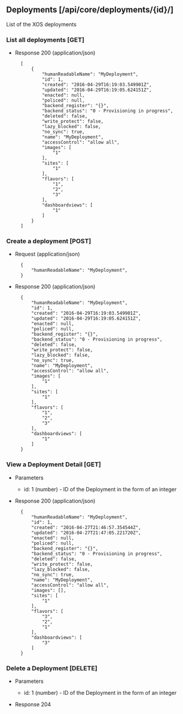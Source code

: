 ## Deployments [/api/core/deployments/{id}/]

List of the XOS deployments

### List all deployments [GET]

+ Response 200 (application/json)

        [
            {
                "humanReadableName": "MyDeployment",
                "id": 1,
                "created": "2016-04-29T16:19:03.549901Z",
                "updated": "2016-04-29T16:19:05.624151Z",
                "enacted": null,
                "policed": null,
                "backend_register": "{}",
                "backend_status": "0 - Provisioning in progress",
                "deleted": false,
                "write_protect": false,
                "lazy_blocked": false,
                "no_sync": true,
                "name": "MyDeployment",
                "accessControl": "allow all",
                "images": [
                    "1"
                ],
                "sites": [
                    "1"
                ],
                "flavors": [
                    "1",
                    "2",
                    "3"
                ],
                "dashboardviews": [
                    "1"
                ]
            }
        ]

### Create a deployment [POST]

+ Request (application/json)

        {
            "humanReadableName": "MyDeployment",
        }

+ Response 200 (application/json)

        {
            "humanReadableName": "MyDeployment",
            "id": 1,
            "created": "2016-04-29T16:19:03.549901Z",
            "updated": "2016-04-29T16:19:05.624151Z",
            "enacted": null,
            "policed": null,
            "backend_register": "{}",
            "backend_status": "0 - Provisioning in progress",
            "deleted": false,
            "write_protect": false,
            "lazy_blocked": false,
            "no_sync": true,
            "name": "MyDeployment",
            "accessControl": "allow all",
            "images": [
                "1"
            ],
            "sites": [
                "1"
            ],
            "flavors": [
                "1",
                "2",
                "3"
            ],
            "dashboardviews": [
                "1"
            ]
        }

### View a Deployment Detail [GET]

+ Parameters
    + id: 1 (number) - ID of the Deployment in the form of an integer

+ Response 200 (application/json)

        {
            "humanReadableName": "MyDeployment",
            "id": 1,
            "created": "2016-04-27T21:46:57.354544Z",
            "updated": "2016-04-27T21:47:05.221720Z",
            "enacted": null,
            "policed": null,
            "backend_register": "{}",
            "backend_status": "0 - Provisioning in progress",
            "deleted": false,
            "write_protect": false,
            "lazy_blocked": false,
            "no_sync": true,
            "name": "MyDeployment",
            "accessControl": "allow all",
            "images": [],
            "sites": [
                "1"
            ],
            "flavors": [
                "3",
                "2",
                "1"
            ],
            "dashboardviews": [
                "3"
            ]
        }

### Delete a Deployment [DELETE]

+ Parameters
    + id: 1 (number) - ID of the Deployment in the form of an integer

+ Response 204